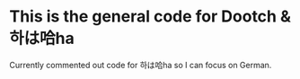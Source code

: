 # This is the general code for Dootch & 하は哈ha

Currently commented out code for 하は哈ha so I can focus on German.
